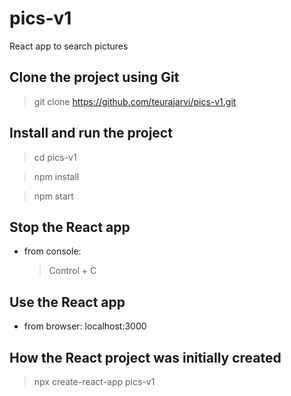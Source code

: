 # pics-v1

React app to search pictures

## Clone the project using Git

> git clone https://github.com/teurajarvi/pics-v1.git

## Install and run the project

> cd pics-v1

> npm install

> npm start

## Stop the React app

- from console:
  > Control + C

## Use the React app

- from browser: localhost:3000

## How the React project was initially created

> npx create-react-app pics-v1
